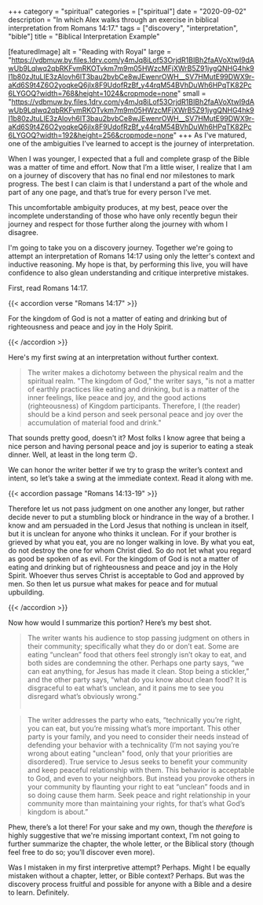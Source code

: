 +++
category = "spiritual"
categories = ["spiritual"]
date = "2020-09-02"
description = "In which Alex walks through an exercise in biblical interpretation from Romans 14:17."
tags = ["discovery", "interpretation", "bible"]
title = "Biblical Interpretation Example"

[featuredImage]
  alt = "Reading with Royal"
  large = "https://vdbmuw.by.files.1drv.com/y4mJq8iLof53OrjdR1BIBh2faAVoXtwI9dAwUb9Lqlwq2qbRKFvmRKOTvkm7m9m05HWzcMFjXWrB5Z91jygQNHG4hk9I1b80zJtuLlE3zAlovh6lT3bau2bvbCe8wJEwenrOWH__SV7HMutE99DWX9r-aKd6S9t4Z6O2yoqkeQ6jIx8F9UdofRzBf_y44rqM54BVhDuWh6HPqTK82Pc6LYGOQ?width=768&height=1024&cropmode=none"
  small = "https://vdbmuw.by.files.1drv.com/y4mJq8iLof53OrjdR1BIBh2faAVoXtwI9dAwUb9Lqlwq2qbRKFvmRKOTvkm7m9m05HWzcMFjXWrB5Z91jygQNHG4hk9I1b80zJtuLlE3zAlovh6lT3bau2bvbCe8wJEwenrOWH__SV7HMutE99DWX9r-aKd6S9t4Z6O2yoqkeQ6jIx8F9UdofRzBf_y44rqM54BVhDuWh6HPqTK82Pc6LYGOQ?width=192&height=256&cropmode=none"
+++
As I've matured, one of the ambiguities I’ve learned to accept is the journey of interpretation.

When I was younger, I expected that a full and complete grasp of the Bible was a matter of time and effort. Now that I’m a little wiser, I realize that I am on a journey of discovery that has no final end nor milestones to mark progress. The best I can claim is that I understand a part of the whole and part of any one page, and that’s true for every person I’ve met.

This uncomfortable ambiguity produces, at my best, peace over the incomplete understanding of those who have only recently begun their journey and respect for those further along the journey with whom I disagree.

I'm going to take you on a discovery journey. Together we're going to attempt an interpretation of Romans 14:17 using only the letter's context and inductive reasoning. My hope is that, by performing this live, you will have confidence to also glean understanding and critique interpretive mistakes.

First, read Romans 14:17.

{{< accordion verse "Romans 14:17" >}}

<p>For the kingdom of God is not a matter of eating and drinking but of righteousness and peace  and joy in the Holy Spirit.</p>

{{< /accordion >}}

Here's my first swing at an interpretation without further context.

> The writer makes a dichotomy between the physical realm and the spiritual realm. "The kingdom of God," the writer says, "is not a matter of earthly practices like eating and drinking, but is a matter of the inner feelings, like peace and joy, and the good actions (righteousness) of Kingdom participants. Therefore, I (the reader) should be a kind person and seek personal peace and joy over the accumulation of material food and drink."

That sounds pretty good, doesn't it? Most folks I know agree that being a nice person and having personal peace and joy is superior to eating a steak dinner. Well, at least in the long term &#128521;.

We can honor the writer better if we try to grasp the writer’s context and intent, so let’s take a swing at the immediate context. Read it along with me.

{{< accordion passage "Romans 14:13-19" >}}

<p>Therefore let us not pass judgment on one another any longer, but rather decide never to put a stumbling block or hindrance in the way of a brother. I know and am persuaded in the Lord Jesus that nothing is unclean in itself, but it is unclean for anyone who thinks it unclean. For if your brother is grieved by what you eat, you are no longer walking in love. By what you eat, do not destroy the one for whom Christ died. So do not let what you regard as good be spoken of as evil. For the kingdom of God is not a matter of eating and drinking but of righteousness and peace and joy in the Holy Spirit. Whoever thus serves Christ is acceptable to God and approved by men. So then let us pursue what makes for peace and for mutual upbuilding.</p>

{{< /accordion >}}

Now how would I summarize this portion? Here’s my best shot.

> The writer wants his audience to stop passing judgment on others in their community; specifically what they do or don’t eat. Some are eating “unclean” food that others feel strongly isn’t okay to eat, and both sides are condemning the other. Perhaps one party says, “we can eat anything, for Jesus has made it clean. Stop being a stickler,” and the other party says, “what do you know about clean food? It is disgraceful to eat what’s unclean, and it pains me to see you disregard what’s obviously wrong.”<br /><br />

> The writer addresses the party who eats, “technically you’re right, you can eat, but you’re missing what’s more important. This other party is your family, and you need to consider their needs instead of defending your behavior with a technicality (I’m not saying you’re wrong about eating "unclean" food, only that your priorities are disordered). True service to Jesus seeks to benefit your community and keep peaceful relationship with them. This behavior is acceptable to God, and even to your neighbors. But instead you provoke others in your community by flaunting your right to eat “unclean” foods and in so doing cause them harm. Seek peace and right relationship in your community more than maintaining your rights, for that’s what God’s kingdom is about.”

Phew, there’s a lot there! For your sake and my own, though the _therefore_ is highly suggestive that we're missing important context, I’m not going to further summarize the chapter, the whole letter, or the Biblical story (though feel free to do so; you’ll discover even more).

Was I mistaken in my first interpretive attempt? Perhaps. Might I be equally mistaken without a chapter, letter, or Bible context? Perhaps. But was the discovery process fruitful and possible for anyone with a Bible and a desire to learn. Definitely.
